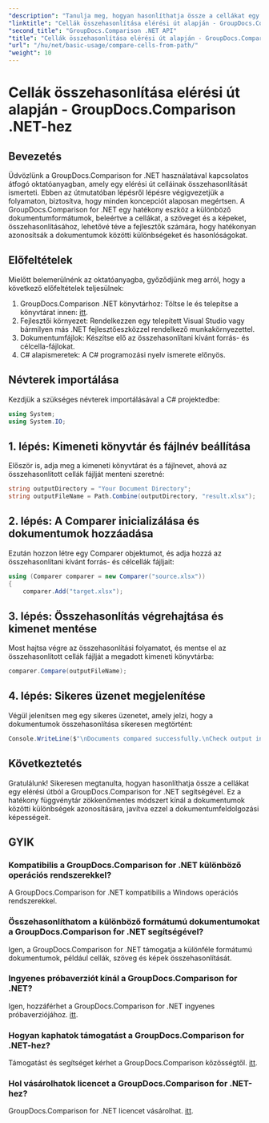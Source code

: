 ```yaml
---
"description": "Tanulja meg, hogyan hasonlíthatja össze a cellákat egy elérési útból a GroupDocs.Comparison for .NET használatával. Hatékonyan azonosíthatja a dokumentumok közötti különbségeket."
"linktitle": "Cellák összehasonlítása elérési út alapján - GroupDocs.Comparison .NET-hez"
"second_title": "GroupDocs.Comparison .NET API"
"title": "Cellák összehasonlítása elérési út alapján - GroupDocs.Comparison .NET-hez"
"url": "/hu/net/basic-usage/compare-cells-from-path/"
"weight": 10
---
```


# Cellák összehasonlítása elérési út alapján - GroupDocs.Comparison .NET-hez

## Bevezetés
Üdvözlünk a GroupDocs.Comparison for .NET használatával kapcsolatos átfogó oktatóanyagban, amely egy elérési út celláinak összehasonlítását ismerteti. Ebben az útmutatóban lépésről lépésre végigvezetjük a folyamaton, biztosítva, hogy minden koncepciót alaposan megértsen. A GroupDocs.Comparison for .NET egy hatékony eszköz a különböző dokumentumformátumok, beleértve a cellákat, a szöveget és a képeket, összehasonlításához, lehetővé téve a fejlesztők számára, hogy hatékonyan azonosítsák a dokumentumok közötti különbségeket és hasonlóságokat.
## Előfeltételek
Mielőtt belemerülnénk az oktatóanyagba, győződjünk meg arról, hogy a következő előfeltételek teljesülnek:
1. GroupDocs.Comparison .NET könyvtárhoz: Töltse le és telepítse a könyvtárat innen: [itt](https://releases.groupdocs.com/comparison/net/).
2. Fejlesztői környezet: Rendelkezzen egy telepített Visual Studio vagy bármilyen más .NET fejlesztőeszközzel rendelkező munkakörnyezettel.
3. Dokumentumfájlok: Készítse elő az összehasonlítani kívánt forrás- és célcella-fájlokat.
4. C# alapismeretek: A C# programozási nyelv ismerete előnyös.

## Névterek importálása
Kezdjük a szükséges névterek importálásával a C# projektedbe:
```csharp
using System;
using System.IO;
```
## 1. lépés: Kimeneti könyvtár és fájlnév beállítása
Először is, adja meg a kimeneti könyvtárat és a fájlnevet, ahová az összehasonlított cellák fájlját menteni szeretné:
```csharp
string outputDirectory = "Your Document Directory";
string outputFileName = Path.Combine(outputDirectory, "result.xlsx");
```
## 2. lépés: A Comparer inicializálása és dokumentumok hozzáadása
Ezután hozzon létre egy Comparer objektumot, és adja hozzá az összehasonlítani kívánt forrás- és célcellák fájljait:
```csharp
using (Comparer comparer = new Comparer("source.xlsx"))
{
    comparer.Add("target.xlsx");
```
## 3. lépés: Összehasonlítás végrehajtása és kimenet mentése
Most hajtsa végre az összehasonlítási folyamatot, és mentse el az összehasonlított cellák fájlját a megadott kimeneti könyvtárba:
```csharp
comparer.Compare(outputFileName);
```
## 4. lépés: Sikeres üzenet megjelenítése
Végül jelenítsen meg egy sikeres üzenetet, amely jelzi, hogy a dokumentumok összehasonlítása sikeresen megtörtént:
```csharp
Console.WriteLine($"\nDocuments compared successfully.\nCheck output in {outputDirectory}.");
```

## Következtetés
Gratulálunk! Sikeresen megtanulta, hogyan hasonlíthatja össze a cellákat egy elérési útból a GroupDocs.Comparison for .NET segítségével. Ez a hatékony függvénytár zökkenőmentes módszert kínál a dokumentumok közötti különbségek azonosítására, javítva ezzel a dokumentumfeldolgozási képességeit.
## GYIK
### Kompatibilis a GroupDocs.Comparison for .NET különböző operációs rendszerekkel?
A GroupDocs.Comparison for .NET kompatibilis a Windows operációs rendszerekkel.
### Összehasonlíthatom a különböző formátumú dokumentumokat a GroupDocs.Comparison for .NET segítségével?
Igen, a GroupDocs.Comparison for .NET támogatja a különféle formátumú dokumentumok, például cellák, szöveg és képek összehasonlítását.
### Ingyenes próbaverziót kínál a GroupDocs.Comparison for .NET?
Igen, hozzáférhet a GroupDocs.Comparison for .NET ingyenes próbaverziójához. [itt](https://releases.groupdocs.com/).
### Hogyan kaphatok támogatást a GroupDocs.Comparison for .NET-hez?
Támogatást és segítséget kérhet a GroupDocs.Comparison közösségtől. [itt](https://forum.groupdocs.com/c/comparison/12).
### Hol vásárolhatok licencet a GroupDocs.Comparison for .NET-hez?
GroupDocs.Comparison for .NET licencet vásárolhat. [itt](https://purchase.groupdocs.com/buy).